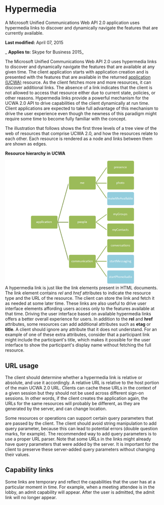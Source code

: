 
# Hypermedia
A Microsoft Unified Communications Web API 2.0 application uses hypermedia links to discover and dynamically navigate the features that are currently available. 

 **Last modified:** April 07, 2015

 _ **Applies to:** Skype for Business 2015_

The Microsoft Unified Communications Web API 2.0 uses hypermedia links to discover and dynamically navigate the features that are available at any given time. The client application starts with application creation and is presented with the features that are available in the returned [application (UCWA)](application_ref.md) resource. As the client fetches more and more resources, it can discover additional links. The absence of a link indicates that the client is not allowed to access that resource either due to current state, policies, or other reasons. Hypermedia links provide a powerful mechanism for the UCWA 2.0 API to drive capabilities of the client dynamically at run time. Client applications are expected to take full advantage of this mechanism to drive the user experience even though the newness of this paradigm might require some time to become fully familiar with the concept.

The illustration that follows shows the first three levels of a tree view of the web of resources that comprise UCWA 2.0, and how the resources relate to each other. Each resource is rendered as a node and links between them are shown as edges.

**Resource hierarchy in UCWA**


![A depiction of resource hierarchy in UCWA](images/UCWA15Con_Hierarchy.png)A hypermedia link is just like the link elements present in HTML documents. The link element contains  _rel_ and _href_ attributes to indicate the resource type and the URL of the resource. The client can store the link and fetch it as needed at some later time. These links are also useful to drive user interface elements affording users access only to the features available at that time. Driving the user interface based on available hypermedia links offers a better overall experience for users.
In addition to the  **rel** and **href** attributes, some resources can add additional attributes such as **etag** or **title**. A client should ignore any attribute that it does not understand. For an example of one of these extra attributes, consider that a participant link might include the participant's title, which makes it possible for the user interface to show the participant's display name without fetching the full resource.

## URL usage

The client should determine whether a hypermedia link is relative or absolute, and use it accordingly. A relative URL is relative to the host portion of the main UCWA 2.0 URL. Clients can cache these URLs in the context of a given session but they should not be used across different sign-on sessions. In other words, if the client creates the application again, the URLs for the same resources will probably be different, as they are generated by the server, and can change location. 

Some resources or operations can support certain query parameters that are passed by the client. The client should avoid string manipulation to add query parameter, because this can lead to potential errors (double question marks, for example). The recommended way to add query parameters is to use a proper URL parser. Note that some URLs in the links might already have query parameters that were added by the server. It is important for the client to preserve these server-added query parameters without changing their values.


## Capability links

Some links are temporary and reflect the capabilities that the user has at a particular moment in time. For example, when a meeting attendee is in the lobby, an admit capability will appear. After the user is admitted, the admit link will no longer appear.

